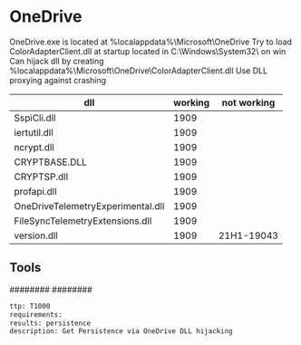 # OneDrive
OneDrive.exe is located at %localappdata%\Microsoft\OneDrive
Try to load ColorAdapterClient.dll at startup located in C:\Windows\System32\ on win
Can hijack dll by creating %localappdata%\Microsoft\OneDrive\ColorAdapterClient.dll
Use DLL proxying against crashing

| dll | working | not working |
| --- | ------- | ----------- |
| SspiCli.dll| 1909 | |
| iertutil.dll| 1909 | |
| ncrypt.dll| 1909 | |
| CRYPTBASE.DLL| 1909 | |
| CRYPTSP.dll| 1909 | |
| profapi.dll| 1909 | |
| OneDriveTelemetryExperimental.dll| 1909 | |
| FileSyncTelemetryExtensions.dll| 1909 | |
| version.dll| 1909 | 21H1-19043 |


## Tools
########
########


```meta
ttp: T1000
requirements: 
results: persistence
description: Get Persistence via OneDrive DLL hijacking
```
